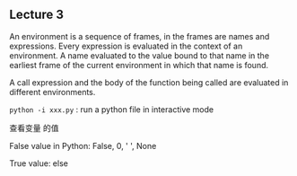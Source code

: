 ## Lecture 3 

An environment is a sequence of frames, in the frames are names and expressions. Every expression is evaluated in the context of an environment. A name evaluated to the value bound to that name in the earliest frame of the current environment in which that name is found.



A call expression and the body of the function being called are evaluated in different environments.



`python -i xxx.py` : run a python file in interactive mode

查看变量 的值



False value in Python: False, 0, ' ', None

True value: else


